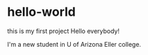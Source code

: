 # hello-world
this is my first project
Hello everybody!

I'm a new student in U of Arizona Eller college.
